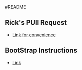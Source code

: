 #README

## Rick's PUll Request
- [Link for convenience](https://github.com/LambdaSchool/web-guided-project-class-components/pull/1)

## BootStrap Instructions 
- [Link](https://reactstrap.github.io/)